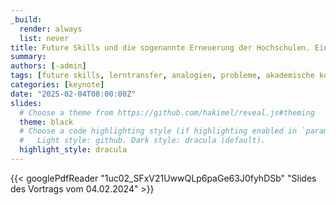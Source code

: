 ```yaml
---
_build:
  render: always
  list: never
title: Future Skills und die sogenannte Erneuerung der Hochschulen. Eine kritische Perspektive.
summary:
authors: [-admin]
tags: [future skills, lerntransfer, analogien, probleme, akademische kompetenzen]
categories: [keynote]
date: "2025-02-04T08:00:00Z"
slides:
  # Choose a theme from https://github.com/hakimel/reveal.js#theming
  theme: black
  # Choose a code highlighting style (if highlighting enabled in `params.toml`)
  #   Light style: github. Dark style: dracula (default).
  highlight_style: dracula
---
```




{{< googlePdfReader "1uc02_SFxV21UwwQLp6paGe63J0fyhDSb" "Slides des Vortrags vom 04.02.2024" >}}